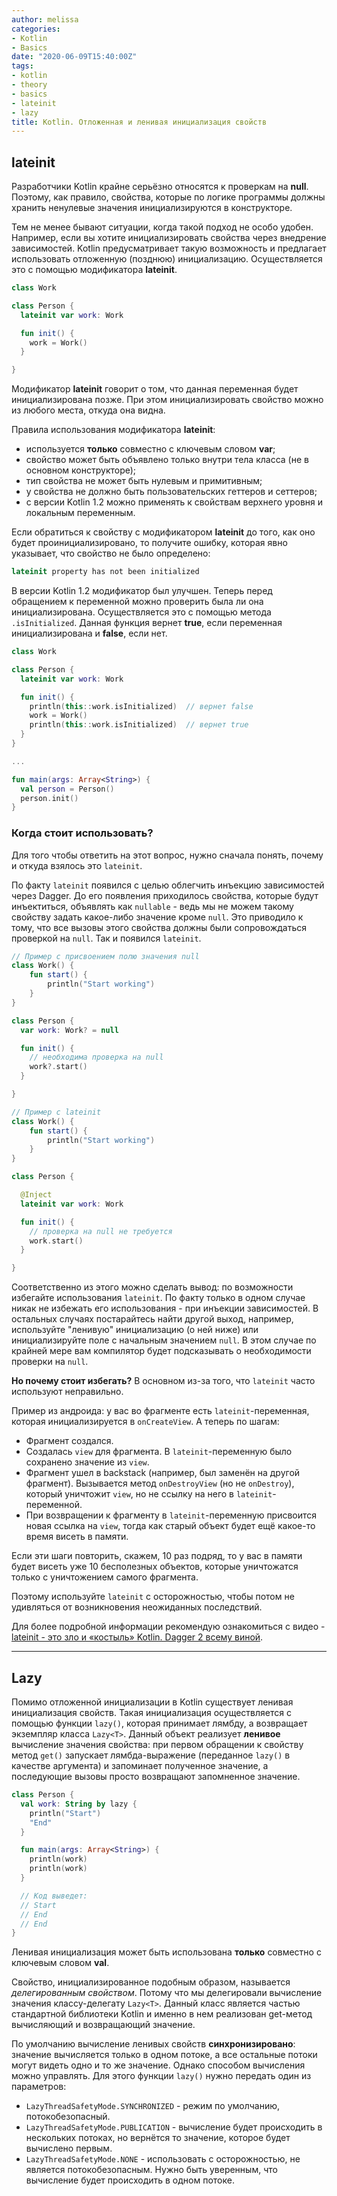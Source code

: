 ```yaml
---
author: melissa
categories:
- Kotlin
- Basics
date: "2020-06-09T15:40:00Z"
tags:
- kotlin
- theory
- basics
- lateinit
- lazy
title: Kotlin. Отложенная и ленивая инициализация свойств
---
```


## lateinit

Разработчики Kotlin крайне серьёзно относятся к проверкам на **null**. Поэтому,
как правило, свойства, которые по логике программы должны хранить ненулевые
значения инициализируются в конструкторе.

Тем не менее бывают ситуации, когда такой подход не особо удобен. Например,
если вы хотите инициализировать свойства через внедрение зависимостей. Kotlin
предусматривает такую возможность и предлагает использовать отложенную (позднюю)
инициализацию. Осуществляется это с помощью модификатора **lateinit**.

```kotlin
class Work

class Person {
  lateinit var work: Work

  fun init() {
    work = Work()
  }

}
```

Модификатор **lateinit** говорит о том, что данная переменная будет
инициализирована позже. При этом инициализировать свойство можно из любого места,
откуда она видна.

Правила использования модификатора **lateinit**:
- используется **только** совместно с ключевым словом **var**;
- свойство может быть объявлено только внутри тела класса (не в основном конструкторе);
- тип свойства не может быть нулевым и примитивным;
- у свойства не должно быть пользовательских геттеров и сеттеров;
- с версии Kotlin 1.2 можно применять к свойствам верхнего уровня и локальным переменным.

Если обратиться к свойству с модификатором **lateinit** до того, как оно будет
проинициализировано, то получите ошибку, которая явно указывает, что свойство не
было определено:

```kotlin
lateinit property has not been initialized
```

В версии Kotlin 1.2 модификатор был улучшен. Теперь перед обращением к переменной
можно проверить была ли она инициализирована. Осуществляется это с помощью метода
`.isInitialized`. Данная функция вернет **true**, если переменная
инициализирована и **false**, если нет.

```kotlin
class Work

class Person {
  lateinit var work: Work

  fun init() {
    println(this::work.isInitialized)  // вернет false
    work = Work()
    println(this::work.isInitialized)  // вернет true
  }
}

...

fun main(args: Array<String>) {
  val person = Person()
  person.init()
}
```

### Когда стоит использовать?

Для того чтобы ответить на этот вопрос, нужно сначала понять, почему и откуда взялось это `lateinit`.

По факту `lateinit` появился с целью облегчить инъекцию зависимостей через Dagger. До его появления приходилось свойства, которые будут инъектиться, объявлять как `nullable` - ведь мы не можем такому свойству задать какое-либо значение кроме `null`. Это приводило к тому, что все вызовы этого свойства должны были сопровождаться проверкой на `null`. Так и появился `lateinit`.

```kotlin
// Пример с присвоением полю значения null
class Work() {
    fun start() {
        println("Start working")
    }
}

class Person {
  var work: Work? = null

  fun init() {
    // необходима проверка на null
    work?.start()
  }

}

// Пример с lateinit
class Work() {
    fun start() {
        println("Start working")
    }
}

class Person {

  @Inject
  lateinit var work: Work

  fun init() {
    // проверка на null не требуется
    work.start()
  }

}
```

Соответственно из этого можно сделать вывод: по возможности избегайте использования `lateinit`. По факту только в одном случае никак не избежать его использования - при инъекции зависимостей. В остальных случаях постарайтесь найти другой выход, например, используйте "ленивую" инициализацию (о ней ниже) или инициализируйте поле с начальным значением `null`. В этом случае по крайней мере вам компилятор будет подсказывать о необходимости проверки на `null`.

**Но почему стоит избегать?** В основном из-за того, что `lateinit` часто используют неправильно.

Пример из андроида: у вас во фрагменте есть `lateinit`-переменная, которая инициализируется в `onCreateView`. А теперь по шагам:
- Фрагмент создался.
- Создалась `view` для фрагмента. В `lateinit`-переменную было сохранено значение из `view`.
- Фрагмент ушел в backstack (например, был заменён на другой фрагмент). Вызывается метод `onDestroyView` (но не `onDestroy`), который уничтожит `view`, но не ссылку на него в `lateinit`-переменной.
- При возвращении к фрагменту в `lateinit`-переменную присвоится новая ссылка на `view`, тогда как старый объект будет ещё какое-то время висеть в памяти.

Если эти шаги повторить, скажем, 10 раз подряд, то у вас в памяти будет висеть уже 10 бесполезных объектов, которые уничтожатся только с уничтожением самого фрагмента.

Поэтому используйте `lateinit` с осторожностью, чтобы потом не удивляться от возникновения неожиданных последствий.

Для более подробной информации рекомендую ознакомиться с видео - [lateinit - это зло и «костыль» Kotlin. Dagger 2 всему виной][lateinit-video].

***

## Lazy

Помимо отложенной инициализации в Kotlin существует ленивая инициализация
свойств. Такая инициализация осуществляется с помощью функции `lazy()`, которая
принимает лямбду, а возвращает экземпляр класса `Lazy<T>`. Данный объект
реализует **ленивое** вычисление значения свойства: при первом обращении к
свойству метод `get()` запускает лямбда-выражение (переданное `lazy()` в качестве
аргумента) и запоминает полученное значение, а последующие вызовы просто
возвращают запомненное значение.

```kotlin
class Person {
  val work: String by lazy {
    println("Start")
    "End"
  }

  fun main(args: Array<String>) {
    println(work)
    println(work)
  }

  // Код выведет:
  // Start
  // End
  // End
}
```

Ленивая инициализация может быть использована **только** совместно с ключевым
словом **val**.

Свойство, инициализированное подобным образом, называется _делегированным
свойством_. Потому что мы делегировали вычисление значения классу-делегату
`Lazy<T>`. Данный класс является частью стандартной библиотеки Kotlin и именно в
нем реализован get-метод вычисляющий и возвращающий значение.

По умолчанию вычисление ленивых свойств **синхронизировано**: значение
вычисляется только в одном потоке, а все остальные потоки могут видеть одно и то
же значение. Однако способом вычисления можно управлять. Для этого функции
`lazy()` нужно передать один из параметров:
- `LazyThreadSafetyMode.SYNCHRONIZED` - режим по умолчанию, потокобезопасный.
- `LazyThreadSafetyMode.PUBLICATION` - вычисление будет происходить в нескольких
  потоках, но вернётся то значение, которое будет вычислено первым.
- `LazyThreadSafetyMode.NONE` - использовать с осторожностью, не является
  потокобезопасным. Нужно быть уверенным, что вычисление будет происходить в
  одном потоке.



[lateinit-video]: https://www.youtube.com/watch?v=0nXXUzMyF8c "www.youtube.com"
